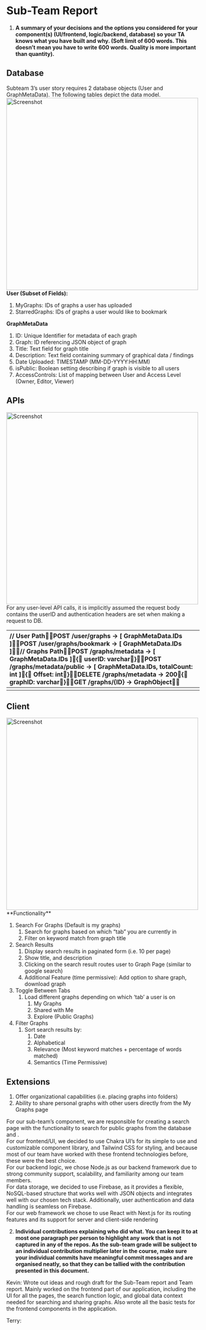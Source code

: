 # **Sub-Team Report**

1. **A summary of your decisions and the options you considered for your component(s) (UI/frontend, logic/backend, database) so your TA knows what you have built and why. (Soft limit of 600 words. This doesn’t mean you have to write 600 words. Quality is more important than quantity).**

## Database

Subteam 3’s user story requires 2 database objects (User and GraphMetaData). The following tables depict the data model.  
<img src="static/Object.png" alt="Screenshot" width="500"/>
**User (Subset of Fields):**

1. MyGraphs: IDs of graphs a user has uploaded  
2. StarredGraphs: IDs of graphs a user would like to bookmark

**GraphMetaData**

1. ID: Unique Identifier for metadata of each graph  
2. Graph: ID referencing JSON object of graph  
3. Title: Text field for graph title  
4. Description: Text field containing summary of graphical data / findings  
5. Date Uploaded: TIMESTAMP (MM-DD-YYYY:HH:MM)  
6. isPublic: Boolean setting describing if graph is visible to all users  
7. AccessControls: List of mapping between User and Access Level (Owner, Editor, Viewer)

## APIs
<img src="static/Api.png" alt="Screenshot" width="500"/>
For any user-level API calls, it is implicitly assumed the request body contains the userID and authentication headers are set when making a request to DB.

| // User PathPOST /user/graphs \-\> \[ GraphMetaData.IDs \]POST /user/graphs/bookmark \-\> \[ GraphMetaData.IDs \]// Graphs PathPOST /graphs/metadata \-\> \[ GraphMetaData.IDs \]{    userID: varchar}POST /graphs/metadata/public \-\> \[ GraphMetaData.IDs, totalCount: int \]{    Offset: int}DELETE /graphs/metadata \-\> 200{    graphID: varchar}GET /graphs/{ID} \-\> GraphObject |
| :---- |
|  |

## Client

<img src="static/Page.png" alt="Screenshot" width="500"/>
**Functionality**

1. Search For Graphs (Default is my graphs)  
   1. Search for graphs based on which “tab” you are currently in  
   2. Filter on keyword match from graph title  
2. Search Results  
   1. Display search results in paginated form (i.e. 10 per page)  
   2. Show title, and description  
   3. Clicking on the search result routes user to Graph Page (similar to google search)  
   4. Additional Feature (time permissive): Add option to share graph, download graph  
3. Toggle Between Tabs  
   1. Load different graphs depending on which ‘tab’ a user is on  
      1. My Graphs  
      2. Shared with Me  
      3. Explore (Public Graphs)  
4. Filter Graphs  
   1. Sort search results by:  
      1. Date  
      2. Alphabetical  
      3. Relevance (Most keyword matches \+ percentage of words matched)  
      4. Semantics (Time Permissive)

## Extensions

1. Offer organizational capabilities (i.e. placing graphs into folders)  
2. Ability to share personal graphs with other users directly from the My Graphs page

For our sub-team’s component, we are responsible for creating a search page with the functionality to search for public graphs from the database and .   
For our frontend/UI, we decided to use Chakra UI’s for its simple to use and customizable component library, and Tailwind CSS for styling, and because most of our team have worked with these frontend technologies before, these were the best choice.   
For our backend logic, we chose Node.js as our backend framework due to strong community support, scalability, and familiarity among our team members.   
For data storage, we decided to use Firebase, as it provides a flexible, NoSQL-based structure that works well with JSON objects and integrates well with our chosen tech stack. Additionally, user authentication and data handling is seamless on Firebase.   
For our web framework we chose to use React with Next.js for its routing features and its support for server and client-side rendering

2. **Individual contributions explaining who did what. You can keep it to at most one paragraph per person to highlight any work that is not captured in any of the repos. As the sub-team grade will be subject to an individual contribution multiplier later in the course, make sure your individual commits have meaningful commit messages and are organised neatly, so that they can be tallied with the contribution presented in this document.**

Kevin: Wrote out ideas and rough draft for the Sub-Team report and Team report. Mainly worked on the frontend part of our application, including the UI for all the pages, the search function logic, and global data context needed for searching and sharing graphs. Also wrote all the basic tests for the frontend components in the application. 

Terry:


